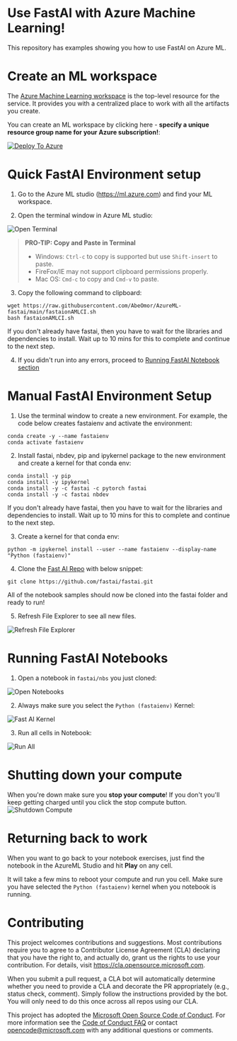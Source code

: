 # Use FastAI with Azure Machine Learning!
This repository has examples showing you how to use FastAI on Azure ML.

# Create an ML workspace
The [Azure Machine Learning workspace](https://docs.microsoft.com/en-us/azure/machine-learning/overview-what-is-machine-learning-studio) is the top-level resource for the service. It provides you with a centralized place to work with all the artifacts you create. 

You can create an ML workspace by clicking here - **specify a unique resource group name for your Azure subscription!**:

[![Deploy To Azure](https://raw.githubusercontent.com/Azure/azure-quickstart-templates/master/1-CONTRIBUTION-GUIDE/images/deploytoazure.svg?sanitize=true)](https://portal.azure.com/#create/Microsoft.Template/uri/https%3A%2F%2Fraw.githubusercontent.com%2FAzure%2FAzureML-fastai%2Fmain%2F.cloud%2Fazuredeploy.json)

# Quick FastAI Environment setup
1) Go to the Azure ML studio (https://ml.azure.com) and find your ML workspace.

2) Open the terminal window in Azure ML studio:

![Open Terminal](images/open_terminal.png)

> **PRO-TIP: Copy and Paste in Terminal**
> * Windows: `Ctrl-c` to copy is supported but use `Shift-insert` to paste.
> * FireFox/IE may not support clipboard permissions properly.
> *    Mac OS: `Cmd-c` to copy and `Cmd-v` to paste.

3) Copy the following command to clipboard:
```shell
wget https://raw.githubusercontent.com/AbeOmor/AzureML-fastai/main/fastaionAMLCI.sh
bash fastaionAMLCI.sh
```
If you don't already have fastai, then you have to wait for the libraries and dependencies to install. Wait up to 10 mins for this to complete and continue to the next step.

4) If you didn't run into any errors, proceed to [Running FastAI Notebook section](#Running-FastAI-Notebooks)

# Manual FastAI Environment Setup
1) Use the terminal window to create a new environment. For example, the code below creates fastaienv and activate the environment:

```shell
conda create -y --name fastaienv
conda activate fastaienv
```

2) Install fastai, nbdev, pip and ipykernel package to the new environment and create a kernel for that conda env:
```shell
conda install -y pip
conda install -y ipykernel
conda install -y -c fastai -c pytorch fastai
conda install -y -c fastai nbdev
```
If you don't already have fastai, then you have to wait for the libraries and dependencies to install. Wait up to 10 mins for this to complete and continue to the next step.

3) Create a kernel for that conda env:
```shell
python -m ipykernel install --user --name fastaienv --display-name "Python (fastaienv)"
```

4) Clone the [Fast AI Repo](https://github.com/fastai/fastai) with below snippet:
```shell
git clone https://github.com/fastai/fastai.git
```

All of the notebook samples should now be cloned into the fastai folder and ready to run!

5) Refresh File Explorer to see all new files.

![Refresh File Explorer](images/refresh_file_explorer.png)

# Running FastAI Notebooks
1) Open a notebook in `fastai/nbs` you just cloned:

![Open Notebooks](images/opennotebooks.png)

2) Always make sure you select the `Python (fastaienv)` Kernel:

![Fast AI Kernel](images/select_fastaikernel.png)

3) Run all cells in Notebook:

![Run All](images/run_all.png)

# Shutting down your compute
When you're down make sure you **stop your compute**! If you don't you'll keep getting charged until you click the stop compute button.
![Shutdown Compute](images/shutdowncompute.png)

# Returning back to work
When you want to go back to your notebook exercises, just find the notebook in the AzureML Studio and hit **Play** on any cell.

It will take a few mins to reboot your compute and run you cell. Make sure you have selected the `Python (fastaienv)` kernel when you notebook is running.

# Contributing

This project welcomes contributions and suggestions.  Most contributions require you to agree to a
Contributor License Agreement (CLA) declaring that you have the right to, and actually do, grant us
the rights to use your contribution. For details, visit https://cla.opensource.microsoft.com.

When you submit a pull request, a CLA bot will automatically determine whether you need to provide
a CLA and decorate the PR appropriately (e.g., status check, comment). Simply follow the instructions
provided by the bot. You will only need to do this once across all repos using our CLA.

This project has adopted the [Microsoft Open Source Code of Conduct](https://opensource.microsoft.com/codeofconduct/).
For more information see the [Code of Conduct FAQ](https://opensource.microsoft.com/codeofconduct/faq/) or
contact [opencode@microsoft.com](mailto:opencode@microsoft.com) with any additional questions or comments.
